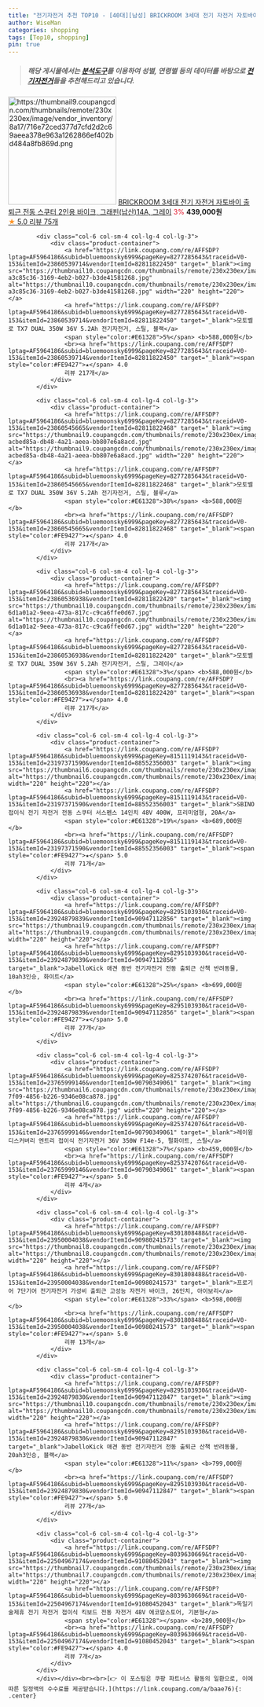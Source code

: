 ```yaml
---
title: "전기자전거 추천 TOP10 - [40대][남성] BRICKROOM 3세대 전기 자전거 자토바이 출퇴근 전동 스쿠터 2인용 바이크, 그래핀(납산)14A, 그레이"
author: WiseMan
categories: shopping
tags: [Top10, shopping]
pin: true
---
```


> ##### 해당 게시물에서는 [**분석도구**](https://itemscout.io/)를 이용하여 **성별**, **연령별** 등의 데이터를 바탕으로 [**전기자전거**](https://link.coupang.com/a/baae76)들을 추천해드리고 있습니다.
<div class="container"><div class="row">
            <div class="col-6 col-sm-4 col-lg-4 col-lg-3">
                <div class="product-container">
                    <a href="https://link.coupang.com/re/AFFSDP?lptag=AF5964186&subid=bluemoonsky6999&pageKey=8267038130&traceid=V0-153&itemId=23821944804&vendorItemId=91036382162" target="_blank"><img src="https://thumbnail9.coupangcdn.com/thumbnails/remote/230x230ex/image/vendor_inventory/8a17/716e72ced377d7cfd2d2c69aeea378e963a1262866ef402bd484a8fb869d.png" alt="https://thumbnail9.coupangcdn.com/thumbnails/remote/230x230ex/image/vendor_inventory/8a17/716e72ced377d7cfd2d2c69aeea378e963a1262866ef402bd484a8fb869d.png" width="220" height="220"></a>
                    <a href="https://link.coupang.com/re/AFFSDP?lptag=AF5964186&subid=bluemoonsky6999&pageKey=8267038130&traceid=V0-153&itemId=23821944804&vendorItemId=91036382162" target="_blank">BRICKROOM 3세대 전기 자전거 자토바이 출퇴근 전동 스쿠터 2인용 바이크, 그래핀(납산)14A, 그레이</a>
                    <span style="color:#E61328">3%</span> <b>439,000원</b>
                    <br><a href="https://link.coupang.com/re/AFFSDP?lptag=AF5964186&subid=bluemoonsky6999&pageKey=8267038130&traceid=V0-153&itemId=23821944804&vendorItemId=91036382162" target="_blank"><span style="color:#FE9427">★</span> 5.0
                    리뷰 75개</a>
                </div>
            </div>
            
            <div class="col-6 col-sm-4 col-lg-4 col-lg-3">
                <div class="product-container">
                    <a href="https://link.coupang.com/re/AFFSDP?lptag=AF5964186&subid=bluemoonsky6999&pageKey=8277285643&traceid=V0-153&itemId=23860539714&vendorItemId=82811822450" target="_blank"><img src="https://thumbnail10.coupangcdn.com/thumbnails/remote/230x230ex/image/retail/images/596685058555885-a3c85c36-3169-4eb2-b027-b3de41581268.jpg" alt="https://thumbnail10.coupangcdn.com/thumbnails/remote/230x230ex/image/retail/images/596685058555885-a3c85c36-3169-4eb2-b027-b3de41581268.jpg" width="220" height="220"></a>
                    <a href="https://link.coupang.com/re/AFFSDP?lptag=AF5964186&subid=bluemoonsky6999&pageKey=8277285643&traceid=V0-153&itemId=23860539714&vendorItemId=82811822450" target="_blank">모토벨로 TX7 DUAL 350W 36V 5.2Ah 전기자전거, 스틸, 블랙</a>
                    <span style="color:#E61328">5%</span> <b>588,000원</b>
                    <br><a href="https://link.coupang.com/re/AFFSDP?lptag=AF5964186&subid=bluemoonsky6999&pageKey=8277285643&traceid=V0-153&itemId=23860539714&vendorItemId=82811822450" target="_blank"><span style="color:#FE9427">★</span> 4.0
                    리뷰 217개</a>
                </div>
            </div>
            
            <div class="col-6 col-sm-4 col-lg-4 col-lg-3">
                <div class="product-container">
                    <a href="https://link.coupang.com/re/AFFSDP?lptag=AF5964186&subid=bluemoonsky6999&pageKey=8277285643&traceid=V0-153&itemId=23860545665&vendorItemId=82811822468" target="_blank"><img src="https://thumbnail9.coupangcdn.com/thumbnails/remote/230x230ex/image/retail/images/873779307326905-acbed85a-db48-4a21-aeea-bb807e6a8acd.jpg" alt="https://thumbnail9.coupangcdn.com/thumbnails/remote/230x230ex/image/retail/images/873779307326905-acbed85a-db48-4a21-aeea-bb807e6a8acd.jpg" width="220" height="220"></a>
                    <a href="https://link.coupang.com/re/AFFSDP?lptag=AF5964186&subid=bluemoonsky6999&pageKey=8277285643&traceid=V0-153&itemId=23860545665&vendorItemId=82811822468" target="_blank">모토벨로 TX7 DUAL 350W 36V 5.2Ah 전기자전거, 스틸, 블루</a>
                    <span style="color:#E61328">38%</span> <b>588,000원</b>
                    <br><a href="https://link.coupang.com/re/AFFSDP?lptag=AF5964186&subid=bluemoonsky6999&pageKey=8277285643&traceid=V0-153&itemId=23860545665&vendorItemId=82811822468" target="_blank"><span style="color:#FE9427">★</span> 4.0
                    리뷰 217개</a>
                </div>
            </div>
            
            <div class="col-6 col-sm-4 col-lg-4 col-lg-3">
                <div class="product-container">
                    <a href="https://link.coupang.com/re/AFFSDP?lptag=AF5964186&subid=bluemoonsky6999&pageKey=8277285643&traceid=V0-153&itemId=23860536938&vendorItemId=82811822420" target="_blank"><img src="https://thumbnail10.coupangcdn.com/thumbnails/remote/230x230ex/image/retail/images/873643853856172-6d1a01a2-9eea-473a-817c-c9ca6ffe0d67.jpg" alt="https://thumbnail10.coupangcdn.com/thumbnails/remote/230x230ex/image/retail/images/873643853856172-6d1a01a2-9eea-473a-817c-c9ca6ffe0d67.jpg" width="220" height="220"></a>
                    <a href="https://link.coupang.com/re/AFFSDP?lptag=AF5964186&subid=bluemoonsky6999&pageKey=8277285643&traceid=V0-153&itemId=23860536938&vendorItemId=82811822420" target="_blank">모토벨로 TX7 DUAL 350W 36V 5.2Ah 전기자전거, 스틸, 그레이</a>
                    <span style="color:#E61328">3%</span> <b>588,000원</b>
                    <br><a href="https://link.coupang.com/re/AFFSDP?lptag=AF5964186&subid=bluemoonsky6999&pageKey=8277285643&traceid=V0-153&itemId=23860536938&vendorItemId=82811822420" target="_blank"><span style="color:#FE9427">★</span> 4.0
                    리뷰 217개</a>
                </div>
            </div>
            
            <div class="col-6 col-sm-4 col-lg-4 col-lg-3">
                <div class="product-container">
                    <a href="https://link.coupang.com/re/AFFSDP?lptag=AF5964186&subid=bluemoonsky6999&pageKey=8151119143&traceid=V0-153&itemId=23197371590&vendorItemId=88552356003" target="_blank"><img src="https://thumbnail6.coupangcdn.com/thumbnails/remote/230x230ex/image/vendor_inventory/1f97/9c24dab485eddac850fbfe30cceaab5b6f61bb43e21578ecc85a1e7b90ba.png" alt="https://thumbnail6.coupangcdn.com/thumbnails/remote/230x230ex/image/vendor_inventory/1f97/9c24dab485eddac850fbfe30cceaab5b6f61bb43e21578ecc85a1e7b90ba.png" width="220" height="220"></a>
                    <a href="https://link.coupang.com/re/AFFSDP?lptag=AF5964186&subid=bluemoonsky6999&pageKey=8151119143&traceid=V0-153&itemId=23197371590&vendorItemId=88552356003" target="_blank">SBINO 접이식 전기 자전거 전동 스쿠터 서스펜스 14인치 48V 400W, 프리미엄형, 20A</a>
                    <span style="color:#E61328">19%</span> <b>689,000원</b>
                    <br><a href="https://link.coupang.com/re/AFFSDP?lptag=AF5964186&subid=bluemoonsky6999&pageKey=8151119143&traceid=V0-153&itemId=23197371590&vendorItemId=88552356003" target="_blank"><span style="color:#FE9427">★</span> 5.0
                    리뷰 71개</a>
                </div>
            </div>
            
            <div class="col-6 col-sm-4 col-lg-4 col-lg-3">
                <div class="product-container">
                    <a href="https://link.coupang.com/re/AFFSDP?lptag=AF5964186&subid=bluemoonsky6999&pageKey=8295103930&traceid=V0-153&itemId=23924879839&vendorItemId=90947112856" target="_blank"><img src="https://thumbnail9.coupangcdn.com/thumbnails/remote/230x230ex/image/vendor_inventory/30af/7f10f819ebcc218eefbe98af39d0a5199341940bffaf645c2a063417627e.jpg" alt="https://thumbnail9.coupangcdn.com/thumbnails/remote/230x230ex/image/vendor_inventory/30af/7f10f819ebcc218eefbe98af39d0a5199341940bffaf645c2a063417627e.jpg" width="220" height="220"></a>
                    <a href="https://link.coupang.com/re/AFFSDP?lptag=AF5964186&subid=bluemoonsky6999&pageKey=8295103930&traceid=V0-153&itemId=23924879839&vendorItemId=90947112856" target="_blank">JabelloKick 애견 동반 전기자전거 전동 출퇴근 산책 반려동물, 10ah3인승, 화이트</a>
                    <span style="color:#E61328">25%</span> <b>699,000원</b>
                    <br><a href="https://link.coupang.com/re/AFFSDP?lptag=AF5964186&subid=bluemoonsky6999&pageKey=8295103930&traceid=V0-153&itemId=23924879839&vendorItemId=90947112856" target="_blank"><span style="color:#FE9427">★</span> 5.0
                    리뷰 27개</a>
                </div>
            </div>
            
            <div class="col-6 col-sm-4 col-lg-4 col-lg-3">
                <div class="product-container">
                    <a href="https://link.coupang.com/re/AFFSDP?lptag=AF5964186&subid=bluemoonsky6999&pageKey=8253742076&traceid=V0-153&itemId=23765999146&vendorItemId=90790349061" target="_blank"><img src="https://thumbnail6.coupangcdn.com/thumbnails/remote/230x230ex/image/retail/images/2024/07/25/14/8/01ff3e7b-7f09-4856-b226-9346e08ca878.jpg" alt="https://thumbnail6.coupangcdn.com/thumbnails/remote/230x230ex/image/retail/images/2024/07/25/14/8/01ff3e7b-7f09-4856-b226-9346e08ca878.jpg" width="220" height="220"></a>
                    <a href="https://link.coupang.com/re/AFFSDP?lptag=AF5964186&subid=bluemoonsky6999&pageKey=8253742076&traceid=V0-153&itemId=23765999146&vendorItemId=90790349061" target="_blank">레이윙 디스커버리 엔트리 접이식 전기자전거 36V 350W F14e-5, 펄화이트, 스틸</a>
                    <span style="color:#E61328">7%</span> <b>459,000원</b>
                    <br><a href="https://link.coupang.com/re/AFFSDP?lptag=AF5964186&subid=bluemoonsky6999&pageKey=8253742076&traceid=V0-153&itemId=23765999146&vendorItemId=90790349061" target="_blank"><span style="color:#FE9427">★</span> 5.0
                    리뷰 4개</a>
                </div>
            </div>
            
            <div class="col-6 col-sm-4 col-lg-4 col-lg-3">
                <div class="product-container">
                    <a href="https://link.coupang.com/re/AFFSDP?lptag=AF5964186&subid=bluemoonsky6999&pageKey=8301808488&traceid=V0-153&itemId=23950004038&vendorItemId=90980241573" target="_blank"><img src="https://thumbnail8.coupangcdn.com/thumbnails/remote/230x230ex/image/vendor_inventory/6ad6/9398b259e7d84a349eda1856c3ea2f7b461732f6471804815b0c56871486.jpg" alt="https://thumbnail8.coupangcdn.com/thumbnails/remote/230x230ex/image/vendor_inventory/6ad6/9398b259e7d84a349eda1856c3ea2f7b461732f6471804815b0c56871486.jpg" width="220" height="220"></a>
                    <a href="https://link.coupang.com/re/AFFSDP?lptag=AF5964186&subid=bluemoonsky6999&pageKey=8301808488&traceid=V0-153&itemId=23950004038&vendorItemId=90980241573" target="_blank">프로기어 7단기어 전기자전거 가성비 출퇴근 고성능 자전거 바이크, 26인치, 아이보리</a>
                    <span style="color:#E61328">33%</span> <b>598,000원</b>
                    <br><a href="https://link.coupang.com/re/AFFSDP?lptag=AF5964186&subid=bluemoonsky6999&pageKey=8301808488&traceid=V0-153&itemId=23950004038&vendorItemId=90980241573" target="_blank"><span style="color:#FE9427">★</span> 5.0
                    리뷰 13개</a>
                </div>
            </div>
            
            <div class="col-6 col-sm-4 col-lg-4 col-lg-3">
                <div class="product-container">
                    <a href="https://link.coupang.com/re/AFFSDP?lptag=AF5964186&subid=bluemoonsky6999&pageKey=8295103930&traceid=V0-153&itemId=23924879830&vendorItemId=90947112847" target="_blank"><img src="https://thumbnail10.coupangcdn.com/thumbnails/remote/230x230ex/image/vendor_inventory/b2b8/b76719f3410f4c370088a151654bd5b35080f1de2e2119cf1e9ae845997d.jpg" alt="https://thumbnail10.coupangcdn.com/thumbnails/remote/230x230ex/image/vendor_inventory/b2b8/b76719f3410f4c370088a151654bd5b35080f1de2e2119cf1e9ae845997d.jpg" width="220" height="220"></a>
                    <a href="https://link.coupang.com/re/AFFSDP?lptag=AF5964186&subid=bluemoonsky6999&pageKey=8295103930&traceid=V0-153&itemId=23924879830&vendorItemId=90947112847" target="_blank">JabelloKick 애견 동반 전기자전거 전동 출퇴근 산책 반려동물, 20ah3인승, 블랙</a>
                    <span style="color:#E61328">11%</span> <b>799,000원</b>
                    <br><a href="https://link.coupang.com/re/AFFSDP?lptag=AF5964186&subid=bluemoonsky6999&pageKey=8295103930&traceid=V0-153&itemId=23924879830&vendorItemId=90947112847" target="_blank"><span style="color:#FE9427">★</span> 5.0
                    리뷰 27개</a>
                </div>
            </div>
            
            <div class="col-6 col-sm-4 col-lg-4 col-lg-3">
                <div class="product-container">
                    <a href="https://link.coupang.com/re/AFFSDP?lptag=AF5964186&subid=bluemoonsky6999&pageKey=8039630669&traceid=V0-153&itemId=22504967174&vendorItemId=91080452043" target="_blank"><img src="https://thumbnail7.coupangcdn.com/thumbnails/remote/230x230ex/image/vendor_inventory/9cca/d451ffa3f6f3132939e20b00e91f9c8bd818c9cfbb6d92d2b6b41adea22f.png" alt="https://thumbnail7.coupangcdn.com/thumbnails/remote/230x230ex/image/vendor_inventory/9cca/d451ffa3f6f3132939e20b00e91f9c8bd818c9cfbb6d92d2b6b41adea22f.png" width="220" height="220"></a>
                    <a href="https://link.coupang.com/re/AFFSDP?lptag=AF5964186&subid=bluemoonsky6999&pageKey=8039630669&traceid=V0-153&itemId=22504967174&vendorItemId=91080452043" target="_blank">독일기술제휴 전기 자전거 접이식 킥보드 전동 자전거 48V 에코맘스토어, 기본형</a>
                    <span style="color:#E61328"></span> <b>289,900원</b>
                    <br><a href="https://link.coupang.com/re/AFFSDP?lptag=AF5964186&subid=bluemoonsky6999&pageKey=8039630669&traceid=V0-153&itemId=22504967174&vendorItemId=91080452043" target="_blank"><span style="color:#FE9427">★</span> 4.0
                    리뷰 7개</a>
                </div>
            </div>
            </div></div><br><br>[👉 이 포스팅은 쿠팡 파트너스 활동의 일환으로, 이에 따른 일정액의 수수료를 제공받습니다.](https://link.coupang.com/a/baae76){: .center}